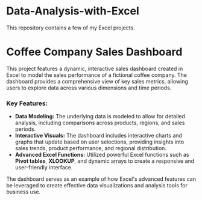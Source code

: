# Data-Analysis-with-Excel

This repository contains a few of my Excel projects.

# Coffee Company Sales Dashboard

This project features a dynamic, interactive sales dashboard created in Excel to model the sales performance of a fictional coffee company. The dashboard provides a comprehensive view of key sales metrics, allowing users to explore data across various dimensions and time periods.



### Key Features:
- **Data Modeling:** The underlying data is modeled to allow for detailed analysis, including comparisons across products, regions, and sales periods.
- **Interactive Visuals:** The dashboard includes interactive charts and graphs that update based on user selections, providing insights into sales trends, product performance, and regional distribution.
- **Advanced Excel Functions:** Utilized powerful Excel functions such as **Pivot tables**, **XLOOKUP**, and dynamic arrays to create a responsive and user-friendly interface.

The dashboard serves as an example of how Excel's advanced features can be leveraged to create effective data visualizations and analysis tools for business use.
